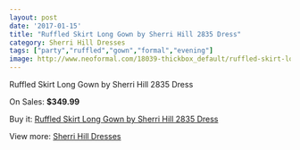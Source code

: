 ```yaml
---
layout: post
date: '2017-01-15'
title: "Ruffled Skirt Long Gown by Sherri Hill 2835 Dress"
category: Sherri Hill Dresses
tags: ["party","ruffled","gown","formal","evening"]
image: http://www.neoformal.com/18039-thickbox_default/ruffled-skirt-long-gown-by-sherri-hill-2835-dress.jpg
---
```

Ruffled Skirt Long Gown by Sherri Hill 2835 Dress

On Sales: **$349.99**
<a href="https://www.neoformal.com/en/sherri-hill-dresses-2014/5824-ruffled-skirt-long-gown-by-sherri-hill-2835-dress.html"><amp-img layout="responsive" width="600" height="600" src="//www.neoformal.com/18039-thickbox_default/ruffled-skirt-long-gown-by-sherri-hill-2835-dress.jpg" alt="Ruffled Skirt Long Gown by Sherri Hill 2835 Dress 0" /></a>
<a href="https://www.neoformal.com/en/sherri-hill-dresses-2014/5824-ruffled-skirt-long-gown-by-sherri-hill-2835-dress.html"><amp-img layout="responsive" width="600" height="600" src="//www.neoformal.com/18040-thickbox_default/ruffled-skirt-long-gown-by-sherri-hill-2835-dress.jpg" alt="Ruffled Skirt Long Gown by Sherri Hill 2835 Dress 1" /></a>
<a href="https://www.neoformal.com/en/sherri-hill-dresses-2014/5824-ruffled-skirt-long-gown-by-sherri-hill-2835-dress.html"><amp-img layout="responsive" width="600" height="600" src="//www.neoformal.com/18041-thickbox_default/ruffled-skirt-long-gown-by-sherri-hill-2835-dress.jpg" alt="Ruffled Skirt Long Gown by Sherri Hill 2835 Dress 2" /></a>
<a href="https://www.neoformal.com/en/sherri-hill-dresses-2014/5824-ruffled-skirt-long-gown-by-sherri-hill-2835-dress.html"><amp-img layout="responsive" width="600" height="600" src="//www.neoformal.com/18042-thickbox_default/ruffled-skirt-long-gown-by-sherri-hill-2835-dress.jpg" alt="Ruffled Skirt Long Gown by Sherri Hill 2835 Dress 3" /></a>

Buy it: [Ruffled Skirt Long Gown by Sherri Hill 2835 Dress](https://www.neoformal.com/en/sherri-hill-dresses-2014/5824-ruffled-skirt-long-gown-by-sherri-hill-2835-dress.html "Ruffled Skirt Long Gown by Sherri Hill 2835 Dress")

View more: [Sherri Hill Dresses](https://www.neoformal.com/en/73-sherri-hill-dresses-2014 "Sherri Hill Dresses")